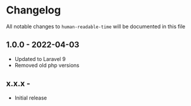 # Changelog

All notable changes to `human-readable-time` will be documented in this file

## 1.0.0 - 2022-04-03

- Updated to Laravel 9
- Removed old php versions

## x.x.x - 

- Initial release